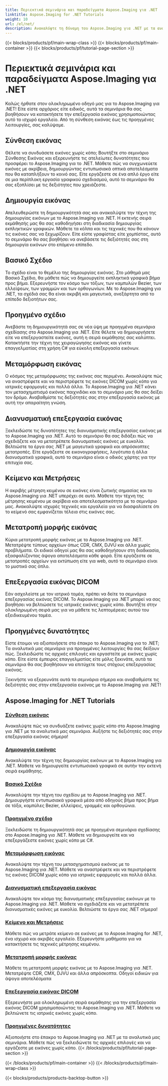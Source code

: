 ```yaml
---
title: Περιεκτικά σεμινάρια και παραδείγματα Aspose.Imaging για .NET
linktitle: Aspose.Imaging for .NET Tutorials
weight: 10
url: /el/net/
description: Ανακαλύψτε τη δύναμη του Aspose.Imaging για .NET με τα αναλυτικά μας σεμινάρια. Από τη σύνθεση εικόνας έως τις προηγμένες λειτουργίες, βελτιώστε τις δεξιότητές σας και αναβαθμίστε το παιχνίδι επεξεργασίας εικόνας σας.
---
```


{{< blocks/products/pf/main-wrap-class >}}
{{< blocks/products/pf/main-container >}}
{{< blocks/products/pf/tutorial-page-section >}}

# Περιεκτικά σεμινάρια και παραδείγματα Aspose.Imaging για .NET


Καλώς ήρθατε στον ολοκληρωμένο οδηγό μας για το Aspose.Imaging για .NET! Είτε είστε αρχάριος είτε ειδικός, αυτά τα σεμινάρια θα σας βοηθήσουν να κατακτήσετε την επεξεργασία εικόνας χρησιμοποιώντας αυτό το ισχυρό εργαλείο. Από τη σύνθεση εικόνας έως τις προηγμένες λειτουργίες, σας καλύψαμε.

## Σύνθεση εικόνας

Θέλετε να συνδυάσετε εικόνες χωρίς κόπο; Βουτήξτε στο σεμινάριο Σύνθεσης Εικόνας και εξερευνήστε τις ατελείωτες δυνατότητες που προσφέρει το Aspose.Imaging για το .NET. Μάθετε πώς να συγχωνεύετε εικόνες με ακρίβεια, δημιουργώντας εντυπωσιακά οπτικά αποτελέσματα που θα καταπλήξουν το κοινό σας. Είτε εργάζεστε σε ένα απλό έργο είτε σε μια περίπλοκη εργασία γραφικού σχεδιασμού, αυτό το σεμινάριο θα σας εξοπλίσει με τις δεξιότητες που χρειάζεστε.

## Δημιουργία εικόνας

Απελευθερώστε τη δημιουργικότητά σας και ανακαλύψτε την τέχνη της δημιουργίας εικόνων με το Aspose.Imaging για .NET. Η εκτενής σειρά εκμάθησής μας θα σας καθοδηγήσει στη διαδικασία δημιουργίας εκπληκτικών γραφικών. Μάθετε τα κόλπα και τις τεχνικές που θα κάνουν τις εικόνες σας να ξεχωρίζουν. Είτε είστε γραφίστας είτε χομπίστας, αυτό το σεμινάριο θα σας βοηθήσει να ανεβάσετε τις δεξιότητές σας στη δημιουργία εικόνων στο επόμενο επίπεδο.

## Βασικό Σχέδιο

Το σχέδιο είναι το θεμέλιο της δημιουργίας εικόνας. Στο μάθημά μας Βασικό Σχέδιο, θα μάθετε πώς να δημιουργείτε εκπληκτικά γραφικά βήμα προς βήμα. Εξερευνήστε τον κόσμο των τόξων, των καμπυλών Bezier, των ελλείψεων, των γραμμών και των ορθογωνίων. Με το Aspose.Imaging για .NET, τα σχέδιά σας θα είναι ακριβή και μαγευτικά, ανεξάρτητα από το επίπεδο δεξιοτήτων σας.

## Προηγμένο σχέδιο

Ανεβάστε τη δημιουργικότητά σας σε νέα ύψη με προηγμένα σεμινάρια σχεδίασης στο Aspose.Imaging για .NET. Είτε θέλετε να δημιουργήσετε είτε να επεξεργαστείτε εικόνες, αυτή η σειρά εκμάθησης σας καλύπτει. Κατακτήστε την τέχνη της χειραγώγησης εικόνας και γίνετε επαγγελματίας στη χρήση C# για εύκολη επεξεργασία εικόνων.

## Μεταμόρφωση εικόνας

Ο κόσμος της μεταμόρφωσης της εικόνας σας περιμένει. Ανακαλύψτε πώς να αναστρέφετε και να περιστρέφετε τις εικόνες DICOM χωρίς κόπο για ιατρικές εφαρμογές και πολλά άλλα. Το Aspose.Imaging για .NET κάνει τον μετασχηματισμό εικόνας παιχνιδάκι και το σεμινάριο μας θα σας δείξει τον δρόμο. Αναβαθμίστε τις δεξιότητές σας στην επεξεργασία εικόνας με αυτή την απαραίτητη γνώση.

## Διανυσματική επεξεργασία εικόνας

Ξεκλειδώστε τις δυνατότητες της διανυσματικής επεξεργασίας εικόνας με το Aspose.Imaging για .NET. Αυτό το σεμινάριο θα σας διδάξει πώς να σχεδιάζετε και να μετατρέπετε διανυσματικές εικόνες με ευκολία. Βελτιώστε τα έργα σας .NET με μαγευτικά γραφικά και απρόσκοπτες μετατροπές. Είτε εργάζεστε σε εικονογραφήσεις, λογότυπα ή άλλα διανυσματικά γραφικά, αυτό το σεμινάριο είναι ο οδικός χάρτης για την επιτυχία σας.

## Κείμενο και Μετρήσεις

Η ακριβής μέτρηση κειμένου σε εικόνες είναι ζωτικής σημασίας και το Aspose.Imaging για .NET υπερέχει σε αυτό. Μάθετε την τέχνη της μέτρησης κειμένου με ακρίβεια και αποτελεσματικότητα με το σεμινάριο μας. Ανακαλύψτε ισχυρές τεχνικές και εργαλεία για να διασφαλίσετε ότι το κείμενό σας εμφανίζεται τέλεια στις εικόνες σας.

## Μετατροπή μορφής εικόνας

Κύρια μετατροπή μορφής εικόνας με το Aspose.Imaging για .NET. Μετατρέψτε τύπους αρχείων όπως CDR, CMX, DJVU και άλλα χωρίς προβλήματα. Οι ειδικοί οδηγοί μας θα σας καθοδηγήσουν στη διαδικασία, εξασφαλίζοντας άψογα αποτελέσματα κάθε φορά. Είτε εργάζεστε σε μετατροπές αρχείων για εκτύπωση είτε για web, αυτό το σεμινάριο είναι το μυστικό σας όπλο.

## Επεξεργασία εικόνας DICOM

Εάν ασχολείστε με τον ιατρικό τομέα, πρέπει να δείτε τα σεμινάρια επεξεργασίας εικόνας DICOM. Το Aspose.Imaging για .NET μπορεί να σας βοηθήσει να βελτιώσετε τις ιατρικές εικόνες χωρίς κόπο. Βουτήξτε στην ολοκληρωμένη σειρά μας για να μάθετε τις λεπτομέρειες αυτού του εξειδικευμένου τομέα.

## Προηγμένες δυνατότητες

Είστε έτοιμοι να αξιοποιήσετε στο έπακρο το Aspose.Imaging για το .NET; Τα αναλυτικά μας σεμινάρια για προηγμένες λειτουργίες θα σας δείξουν πώς. Ξεκλειδώστε τις αρχικές επιλογές και εργαστείτε με εικόνες χωρίς κόπο. Είτε είστε έμπειρος επαγγελματίας είτε μόλις ξεκινάτε, αυτά τα σεμινάρια θα σας βοηθήσουν να επιτύχετε τους στόχους επεξεργασίας εικόνας.

Ξεκινήστε να εξερευνάτε αυτά τα σεμινάρια σήμερα και αναβαθμίστε τις δεξιότητές σας στην επεξεργασία εικόνας με το Aspose.Imaging για .NET!
## Aspose.Imaging for .NET Tutorials
### [Σύνθεση εικόνας](./image-composition/)
Ανακαλύψτε πώς να συνδυάζετε εικόνες χωρίς κόπο στο Aspose.Imaging για .NET με τα αναλυτικά μας σεμινάρια. Αυξήστε τις δεξιότητές σας στην επεξεργασία εικόνας σήμερα!
### [Δημιουργία εικόνας](./image-creation/)
Ανακαλύψτε την τέχνη της δημιουργίας εικόνων με το Aspose.Imaging για .NET. Μάθετε να δημιουργείτε εντυπωσιακά γραφικά σε αυτήν την εκτενή σειρά εκμάθησης.
### [Βασικό Σχέδιο](./basic-drawing/)
Ανακαλύψτε την τέχνη του σχεδίου με το Aspose.Imaging για .NET. Δημιουργήστε εντυπωσιακά γραφικά μέσα από οδηγούς βήμα προς βήμα σε τόξα, καμπύλες Bezier, ελλείψεις, γραμμές και ορθογώνια.
### [Προηγμένο σχέδιο](./advanced-drawing/)
Ξεκλειδώστε τη δημιουργικότητά σας με προηγμένα σεμινάρια σχεδίασης στο Aspose.Imaging για .NET. Μάθετε να δημιουργείτε και να επεξεργάζεστε εικόνες χωρίς κόπο με C#.
### [Μεταμόρφωση εικόνας](./image-transformation/)
Ανακαλύψτε την τέχνη του μετασχηματισμού εικόνας με το Aspose.Imaging για .NET. Μάθετε να αναστρέφετε και να περιστρέφετε τις εικόνες DICOM χωρίς κόπο για ιατρικές εφαρμογές και πολλά άλλα.
### [Διανυσματική επεξεργασία εικόνας](./vector-image-processing/)
Ανακαλύψτε τον κόσμο της διανυσματικής επεξεργασίας εικόνων με το Aspose.Imaging για .NET. Μάθετε να σχεδιάζετε και να μετατρέπετε διανυσματικές εικόνες με ευκολία. Βελτιώστε τα έργα σας .NET σήμερα!
### [Κείμενο και Μετρήσεις](./text-and-measurements/)
Μάθετε πώς να μετράτε κείμενο σε εικόνες με το Aspose.Imaging for .NET, ένα ισχυρό και ακριβές εργαλείο. Εξερευνήστε μαθήματα για να κατακτήσετε τις τεχνικές μέτρησης κειμένου.
### [Μετατροπή μορφής εικόνας](./image-format-conversion/)
Μάθετε τη μετατροπή μορφής εικόνας με το Aspose.Imaging για .NET. Μετατρέψτε CDR, CMX, DJVU και άλλα απρόσκοπτα. Οδηγοί ειδικών για άψογα αποτελέσματα
### [Επεξεργασία εικόνας DICOM](./dicom-image-processing/)
Εξερευνήστε μια ολοκληρωμένη σειρά εκμάθησης για την επεξεργασία εικόνας DICOM χρησιμοποιώντας το Aspose.Imaging για .NET. Μάθετε να βελτιώνετε τις ιατρικές εικόνες χωρίς κόπο.
### [Προηγμένες δυνατότητες](./advanced-features/)
Αξιοποιήστε στο έπακρο το Aspose.Imaging για .NET με τα αναλυτικά μας σεμινάρια. Μάθετε πώς να ξεκλειδώνετε τις αρχικές επιλογές και να εργάζεστε με εικόνες χωρίς κόπο.
{{< /blocks/products/pf/tutorial-page-section >}}

{{< /blocks/products/pf/main-container >}}
{{< /blocks/products/pf/main-wrap-class >}}

{{< blocks/products/products-backtop-button >}}
